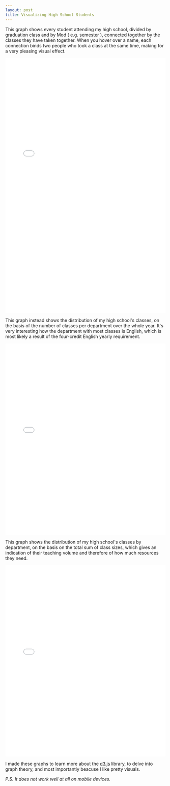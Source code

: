 ```yaml
---
layout: post
title: Visualizing High School Students
---
```


This graph shows every student attending my high school, divided by graduation class and by Mod ( e.g. semester ), connected together by the classes they have taken together. When you hover over a name, each connection binds two people who took a class at the same time, making for a very pleasing visual effect.

<iframe style="width:100%;height:800px" src="/public/post-data/visualizing-students/connecting-classes-graph.html" frameBorder="0"></iframe>  

This graph instead shows the distribution of my high school's classes, on the basis of the number of classes per department over the whole year. It's very interesting how the department with most classes is English, which is most likely a result of the four-credit English yearly requirement.

<iframe style="width:100%;height:600px;overflow:hide;margin:0px" src="/public/post-data/visualizing-students/pie-01-class-distribution-by-number.html" frameBorder="0" scrolling="no"></iframe>

This graph shows the distribution of my high school's classes by department, on the basis on the total sum of class sizes, which gives an indication of their teaching volume and therefore of how much resources they need.

<iframe style="width:100%;height:600px;overflow:hide;margin-top:0px" src="/public/post-data/visualizing-students/pie-02-class-distribution-by-size" frameBorder="0" scrolling="no"></iframe>

I made these graphs to learn more about the [d3.js](https://d3js.org/) library, to delve into graph theory, and most importantly beacuse I like pretty visuals.

*P.S. It does not work well at all on mobile devices.*

